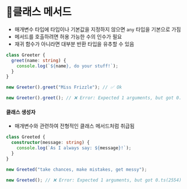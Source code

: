 # 📖클래스 메서드
- 매개변수 타입에 타입이나 기본값을 지정하지 않으면 `any` 타입을 기본으로 가짐
- 메서드를 호출하려면 허용 가능한 수의 인수가 필요
- 재귀 함수가 아니라면 대부분 반환 타입을 유추할 수 있음
```ts
class Greeter {
  greet(name: string) {
    console.log(`${name}, do your stuff!`);
  }
}

new Greeter().greet("Miss Frizzle"); // ✅ Ok

new Greeter().greet(); // ❌ Error: Expected 1 arguments, but got 0.
````

#### 클래스 생성자
- 매개변수와 관련하여 전형적인 클래스 메서드처럼 취급됨

```ts
class Greeted {
  constructor(message: string) {
    console.log(`As I always say: ${message}!`);
  }
}

new Greeted("take chances, make mistakes, get messy");

new Greeted(); // ❌ Error: Expected 1 arguments, but got 0.ts(2554)
```